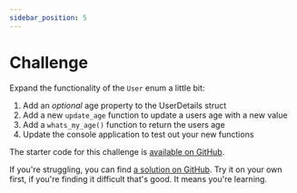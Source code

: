 ```yaml
---
sidebar_position: 5
---
```


# Challenge

Expand the functionality of the `User` enum a little bit:

1. Add an *optional* age property to the UserDetails struct
2. Add a new `update_age` function to update a users age with a new value
3. Add a `whats_my_age()` function to return the users age
4. Update the console application to test out your new functions

The starter code for this challenge is [available on GitHub](https://github.com/jeastham1993/rust-for-dotnet-devs-workshop/tree/main/src/examples/module3/rust_app).

If you're struggling, you can find [a solution on GitHub](https://github.com/jeastham1993/rust-for-dotnet-devs-workshop/tree/main/src/solutions/module3/rust_app). Try it on your own first, if you're finding it difficult that's good. It means you're learning.